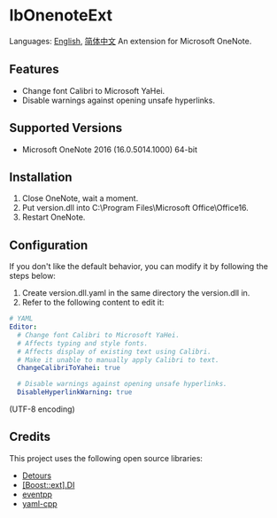 # IbOnenoteExt
Languages: [English](README.md), [简体中文](README.zh-Hans.md)
An extension for Microsoft OneNote.

## Features
* Change font Calibri to Microsoft YaHei.
* Disable warnings against opening unsafe hyperlinks.

## Supported Versions
* Microsoft OneNote 2016 (16.0.5014.1000) 64-bit

## Installation
1. Close OneNote, wait a moment.
1. Put version.dll into C:\Program Files\Microsoft Office\Office16.
1. Restart OneNote.

## Configuration
If you don't like the default behavior, you can modify it by following the steps below:
1. Create version.dll.yaml in the same directory the version.dll in.
1. Refer to the following content to edit it:
```yaml
# YAML
Editor:
  # Change font Calibri to Microsoft YaHei.
  # Affects typing and style fonts.
  # Affects display of existing text using Calibri.
  # Make it unable to manually apply Calibri to text.
  ChangeCalibriToYahei: true

  # Disable warnings against opening unsafe hyperlinks.
  DisableHyperlinkWarning: true
```
(UTF-8 encoding)

## Credits
This project uses the following open source libraries:

* [Detours](https://github.com/microsoft/detours)
* [[Boost::ext].DI](https://github.com/boost-ext/di)
* [eventpp](https://github.com/wqking/eventpp)
* [yaml-cpp](https://github.com/jbeder/yaml-cpp)